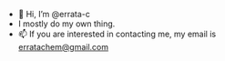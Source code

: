- 👋 Hi, I’m @errata-c
- I mostly do my own thing.
- 📫 If you are interested in contacting me, my email is erratachem@gmail.com

<!---
errata-c/errata-c is a ✨ special ✨ repository because its `README.md` (this file) appears on your GitHub profile.
You can click the Preview link to take a look at your changes.
--->
